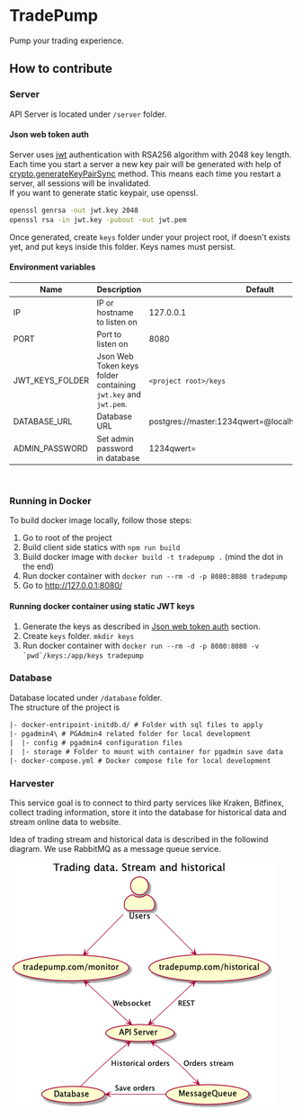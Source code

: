 # TradePump

Pump your trading experience.

## How to contribute

### Server

API Server is located under `/server` folder.

#### Json web token auth

Server uses [jwt](https://jwt.io/) authentication with RSA256 algorithm with 2048 key length.<br>
Each time you start a server a new key pair will be generated with help of [crypto.generateKeyPairSync](https://nodejs.org/api/crypto.html#crypto_crypto_generatekeypairsync_type_options) method. This means each time you restart a server, all sessions will be invalidated.<br>
If you want to generate static keypair, use openssl.
```sh
openssl genrsa -out jwt.key 2048
openssl rsa -in jwt.key -pubout -out jwt.pem
```
Once generated, create `keys` folder under your project root, if doesn't exists yet, and put keys inside this folder.
Keys names must persist.

#### Environment variables

| Name | Description | Default |
| ---- | ----------- | ------- |
| IP | IP or hostname to listen on | 127.0.0.1 |
| PORT | Port to listen on | 8080 |
| JWT_KEYS_FOLDER | Json Web Token keys folder containing `jwt.key` and `jwt.pem`. | `<project root>/keys` |
| DATABASE_URL | Database URL | postgres://master:1234qwert=@localhost:5432/tradepump |
| ADMIN_PASSWORD | Set admin password in database | 1234qwert= |

<br>

### Running in Docker

To build docker image locally, follow those steps:
1. Go to root of the project
2. Build client side statics with `npm run build`
3. Build docker image with `docker build -t tradepump .` (mind the dot in the end)
4. Run docker container with `docker run --rm -d -p 8080:8080 tradepump`
5. Go to http://127.0.0.1:8080/

#### Running docker container using static JWT keys

1. Generate the keys as described in [Json web token auth](#json-web-token-auth) section.
2. Create `keys` folder. `mkdir keys`
3. Run docker container with ``docker run --rm -d -p 8080:8080 -v `pwd`/keys:/app/keys tradepump``

### Database

Database located under `/database` folder.<br>
The structure of the project is
```
|- docker-entripoint-initdb.d/ # Folder with sql files to apply
|- pgadmin4\ # PGAdmin4 related folder for local development
|  |- config # pgadmin4 configuration files
|  |- storage # Folder to mount with container for pgadmin save data
|- docker-compose.yml # Docker compose file for local development
```

### Harvester

This service goal is to connect to third party services like Kraken, Bitfinex, collect trading information, store it into the database for historical data and stream online data to website.

Idea of trading stream and historical data is described in the followind diagram.
We use RabbitMQ as a message queue service.

![Trading Data](./docs/trading_stream.png)
